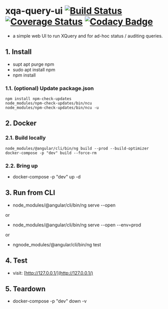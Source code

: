 # xqa-query-ui [![Build Status](https://travis-ci.org/jameshnsears/xqa-query-ui.svg?branch=master)](https://travis-ci.org/jameshnsears/xqa-query-ui) [![Coverage Status](https://coveralls.io/repos/github/jameshnsears/xqa-query-ui/badge.svg?branch=master)](https://coveralls.io/github/jameshnsears/xqa-query-ui?branch=master) [![Codacy Badge](https://api.codacy.com/project/badge/Grade/a788ad26f4fb4d61b76e2321f85a3f2f)](https://www.codacy.com/app/jameshnsears/xqa-query-ui?utm_source=github.com&amp;utm_medium=referral&amp;utm_content=jameshnsears/xqa-query-ui&amp;utm_campaign=Badge_Grade)
* a simple web UI to run XQuery and for ad-hoc status / auditing queries.

## 1. Install
* supt apt purge npm
* sudo apt install npm
* npm install

### 1.1. (optional) Update package.json
```
npm install npm-check-updates
node_modules/npm-check-updates/bin/ncu
node_modules/npm-check-updates/bin/ncu -u
```

## 2. Docker
### 2.1. Build locally
```
node_modules/@angular/cli/bin/ng build --prod --build-optimizer
docker-compose -p "dev" build --force-rm
```

### 2.2. Bring up
* docker-compose -p "dev" up -d

## 3. Run from CLI
* node_modules/@angular/cli/bin/ng serve --open

or

* node_modules/@angular/cli/bin/ng serve --open --env=prod

or

* ngnode_modules/@angular/cli/bin/ng test

## 4. Test
* visit: [http://127.0.0.1/](http://127.0.0.1/)

## 5. Teardown
* docker-compose -p "dev" down -v
